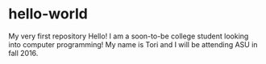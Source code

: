 # hello-world
My very first repository 
Hello! I am a soon-to-be college student looking into computer programming!
My name is Tori and I will be attending ASU in fall 2016.
